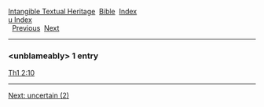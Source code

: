 [Intangible Textual Heritage](../../index)  [Bible](../index) 
[Index](index)   
[u Index](_u_)  
  [Previous](c11885)  [Next](c11887) 

------------------------------------------------------------------------

### &lt;unblameably&gt; 1 entry

[Th1 2:10](../kjv/th1002.htm#010)  

------------------------------------------------------------------------

[Next: uncertain (2)](c11887)

